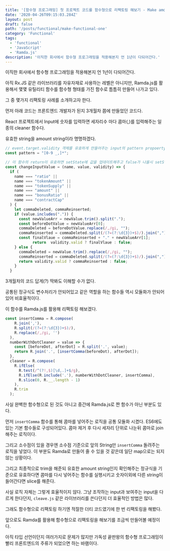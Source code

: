 ```yaml
---
title: '[함수형 프로그래밍] 첫 프로젝트 코드를 함수형으로 리팩토링 해보기 - Make amout string'
date: '2020-04-26T09:15:03.284Z'
layout: post
draft: false
path: '/posts/functional/make-functional-one'
category: 'Functional'
tags:
  - 'functional'
  - 'JavaScript'
  - 'Ramda.js'
description: '이직한 회사에서 함수형 프로그래밍을 적용해본지 언 1년이 다되어간다.'
---
```


이직한 회사에서 함수형 프로그래밍을 적용해본지 언 1년이 다되어간다.

아직 Rx.JS 같은 라이브러리를 자유자재로 사용하는 레벨은 아니지만, Ramda.js를 활용해서 몇몇 유틸리티 함수를 함수형 형태를 가진 함수로 틈틈히 만들어 나가고 있다.

그 중 몇가지 리팩토링 사례를 소개하고자 한다.

먼저 아래 코드는 프론트엔드 개발자가 된지 3개월차 쯤에 만들었던 코드다.

React 프로젝트에서 Input에 숫자를 입력하면 세자리수 마다 콤마(,)를 입력해주는 일종의 cleaner 함수다.

유효한 string을 amount string이라 명명하겠다.

```javascript
// event.target.validity 객체를 유효하게 만들어주는 input의 pattern propoerty에 넣은 값이다.
const pattern = "[0-9 _,]*";

// 이 함수의 return이 유효하면 setState에 값을 업데이트해주고 false가 나올시 setState 이전에 함수를 return 해버린다
const changeInputValue = (name, value, validity) => {
  if (
    name === "ratio" ||
    name === "tokenAmount" ||
    name === "tokenSupply" ||
    name === "amount" ||
    name === "bonusRatio" ||
    name === "contractCap"
  ) {
    let commaDeleted, commaReinserted;
    if (value.includes(".")) {
      const newValueArr = newValue.trim().split(".");
      const beforeDotValue = newValueArr[0];
      commaDeleted = beforeDotValue.replace(/,/gi, "");
      commaReinserted = commaDeleted.split(/(?=(?:\d{3})+$)/).join(",");
      const finalVlaue = commaReinserted + "." + newValueArr[1];
			return  validity.valid ? finalVlaue : false;
    } else {
      commaDeleted = newValue.trim().replace(/,/gi, "");
      commaReinserted = commaDeleted.split(/(?=(?:\d{3})+$)/).join(",");
      return validity.valid ? commaReinserted : false;
    }
  }
```

3개월차의 코드 답게(?) 딱봐도 이해할 수가 없다.

공통된 정규식도 변수처리가 안되어있고 같은 역할을 하는 함수들 역시 모듈화가 안되어있어 비효율적이다.

이 함수를 Ramda.js를 활용해 리팩토링 해보겠다.

```javascript
const insertComma = R.compose(
    R.join(','),
    R.split(/(?=(?:\d{3})+$)/),
    R.replace(/,/gi, '')
  ),
  numberWithDotCleaner = value => {
    const [beforeDot, afterDot] = R.split('.', value);
    return R.join('.', [insertComma(beforeDot), afterDot]);
  },
  cleaner = R.compose(
    R.ifElse(
      R.test(/^(?!,$)[\d,.]+$/g),
      R.ifElse(R.include('.'), numberWithDotCleaner, insertComma),
      R.slice(0, R.__.length - 1)
    ),
    R.trim
  );
```

사실 완벽한 함수형으로 된 것도 아니고 중간에 Ramda.js로 짠 함수가 아닌 부분도 있다.

먼저 `insertComma` 함수를 통해 콤마를 넣어주는 로직을 공통 모듈화 시켰다. ES6에도 있는 기본 함수들로 구성되어있다. 콤마 제거 후 다시 세자리 단위로 나눈뒤 콤마로 join해주는 로직이다.

그리고 소수점이 있을 경우엔 소수점 기준으로 앞의 String만 `insertComma` 돌려주는 로직을 넣었다. 이 부분도 Ramda로 만들어 줄 수 있을 것 같은데 일단 map으로는 되지 않는 상황이다.

그리고 최종적으로 trim을 해준되 유효한 amount string인지 확인해주는 정규식을 기준으로 유효하다면 콤마를 다시 넣어주는 함수를 실행시키고 숫자이외에 다른 string이 들어간다면 slice를 해준다.

사실 로직 자체는 그렇게 효율적이지 않다. 그냥 조작하는 input과 보여주는 input을 다르게 한다던지, `cleave.js` 같은 라이브러리를 쓴다던지 더 효율적인 방법은 많다.

그래도 함수형으로 리팩토링 하기엔 적절한 더티 코드였기에 한 번 리팩토링을 해봤다.

앞으로도 Ramda를 활용해 함수형으로 리팩토링을 해보기를 조금씩 만들어볼 예정이다.

아직 타입 선언이던지 여러가지로 문제가 많지만 가독성 끝판왕의 함수형 프로그래밍이 빨리 프론트엔드의 주류가 되었으면 하는 바램이다.
